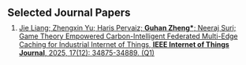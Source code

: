 <h1 id="publication"></h1>

<h2 style="margin: 80px 0px 10px;">Selected Journal Papers</h2>


<ol style="margin:0 0 5px;">
  <li><a href="https://ieeexplore.ieee.org/abstract/document/11075850"><autocolor>Jie Liang; Zhengxin Yu; Haris Pervaiz; <strong>Guhan Zheng*</strong>; Neeraj Suri; Game Theory Empowered Carbon-Intelligent Federated Multi-Edge Caching for Industrial Internet of Things, <strong>IEEE Internet of Things Journal</strong>, 2025, 17(12): 34875-34889. (Q1)</autocolor></a></li>
</ol>
